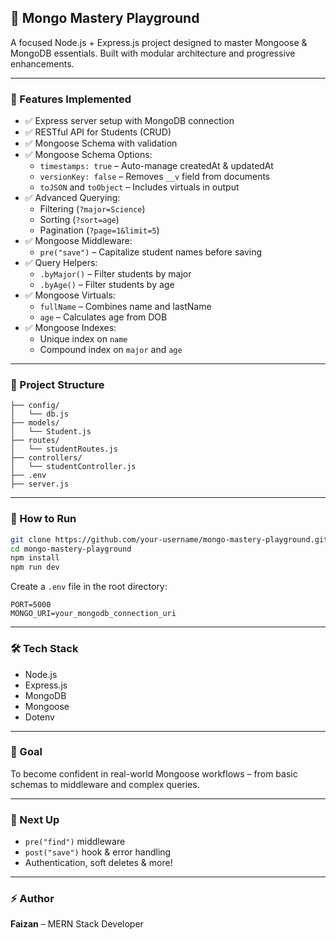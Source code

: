 ## 🚀 Mongo Mastery Playground

A focused Node.js + Express.js project designed to master Mongoose & MongoDB essentials. Built with modular architecture and progressive enhancements.

---

### 📁 Features Implemented

- ✅ Express server setup with MongoDB connection
- ✅ RESTful API for Students (CRUD)
- ✅ Mongoose Schema with validation
- ✅ Mongoose Schema Options:
  - `timestamps: true` – Auto-manage createdAt & updatedAt
  - `versionKey: false` – Removes `__v` field from documents
  - `toJSON` and `toObject` – Includes virtuals in output
- ✅ Advanced Querying:
  - Filtering (`?major=Science`)
  - Sorting (`?sort=age`)
  - Pagination (`?page=1&limit=5`)
- ✅ Mongoose Middleware:
  - `pre("save")` – Capitalize student names before saving
- ✅ Query Helpers:
  - `.byMajor()` – Filter students by major
  - `.byAge()` – Filter students by age
- ✅ Mongoose Virtuals:
  - `fullName` – Combines name and lastName
  - `age` – Calculates age from DOB
- ✅ Mongoose Indexes:
  - Unique index on `name`
  - Compound index on `major` and `age`

---

### 📂 Project Structure
```
├── config/
│   └── db.js
├── models/
│   └── Student.js
├── routes/
│   └── studentRoutes.js
├── controllers/
│   └── studentController.js
├── .env
├── server.js
```

---

### 🧪 How to Run

```bash
git clone https://github.com/your-username/mongo-mastery-playground.git
cd mongo-mastery-playground
npm install
npm run dev
```

Create a `.env` file in the root directory:

```env
PORT=5000
MONGO_URI=your_mongodb_connection_uri
```

---

### 🛠 Tech Stack
- Node.js
- Express.js
- MongoDB
- Mongoose
- Dotenv

---

### 🎯 Goal
To become confident in real-world Mongoose workflows – from basic schemas to middleware and complex queries.

---

### 📌 Next Up
- `pre("find")` middleware
- `post("save")` hook & error handling
- Authentication, soft deletes & more!

---

### ⚡ Author
**Faizan** – MERN Stack Developer
